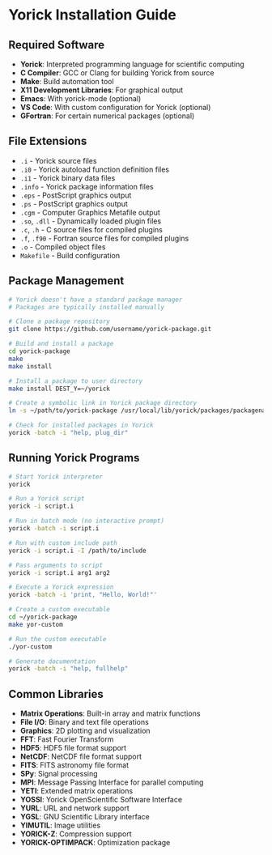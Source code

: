 # Yorick Installation Guide

## Required Software

- **Yorick**: Interpreted programming language for scientific computing
- **C Compiler**: GCC or Clang for building Yorick from source
- **Make**: Build automation tool
- **X11 Development Libraries**: For graphical output
- **Emacs**: With yorick-mode (optional)
- **VS Code**: With custom configuration for Yorick (optional)
- **GFortran**: For certain numerical packages (optional)

## File Extensions

- `.i` - Yorick source files
- `.i0` - Yorick autoload function definition files
- `.i1` - Yorick binary data files
- `.info` - Yorick package information files
- `.eps` - PostScript graphics output
- `.ps` - PostScript graphics output
- `.cgm` - Computer Graphics Metafile output
- `.so`, `.dll` - Dynamically loaded plugin files
- `.c`, `.h` - C source files for compiled plugins
- `.f`, `.f90` - Fortran source files for compiled plugins
- `.o` - Compiled object files
- `Makefile` - Build configuration

## Package Management

```bash
# Yorick doesn't have a standard package manager
# Packages are typically installed manually

# Clone a package repository
git clone https://github.com/username/yorick-package.git

# Build and install a package
cd yorick-package
make
make install

# Install a package to user directory
make install DEST_Y=~/yorick

# Create a symbolic link in Yorick package directory
ln -s ~/path/to/yorick-package /usr/local/lib/yorick/packages/packagename

# Check for installed packages in Yorick
yorick -batch -i "help, plug_dir"
```

## Running Yorick Programs

```bash
# Start Yorick interpreter
yorick

# Run a Yorick script
yorick -i script.i

# Run in batch mode (no interactive prompt)
yorick -batch -i script.i

# Run with custom include path
yorick -i script.i -I /path/to/include

# Pass arguments to script
yorick -i script.i arg1 arg2

# Execute a Yorick expression
yorick -batch -i 'print, "Hello, World!"'

# Create a custom executable
cd ~/yorick-package
make yor-custom

# Run the custom executable
./yor-custom

# Generate documentation
yorick -batch -i "help, fullhelp"
```

## Common Libraries

- **Matrix Operations**: Built-in array and matrix functions
- **File I/O**: Binary and text file operations
- **Graphics**: 2D plotting and visualization
- **FFT**: Fast Fourier Transform
- **HDF5**: HDF5 file format support
- **NetCDF**: NetCDF file format support
- **FITS**: FITS astronomy file format
- **SPy**: Signal processing
- **MPI**: Message Passing Interface for parallel computing
- **YETI**: Extended matrix operations
- **YOSSI**: Yorick OpenScientific Software Interface
- **YURL**: URL and network support
- **YGSL**: GNU Scientific Library interface
- **YIMUTIL**: Image utilities
- **YORICK-Z**: Compression support
- **YORICK-OPTIMPACK**: Optimization package
